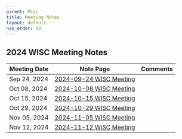 ```yaml
---
parent: Misc
title: Meeting Notes
layout: default
nav_order: 50
---
```


## 2024 WISC Meeting Notes

| Meeting Date | Note Page                                                 | Comments |
| ------------ | --------------------------------------------------------- | -------- |
| Sep 24, 2024 | [2024-09-24 WISC Meeting](./2024-09-24_WISC_meeting.html) |          |
| Oct 08, 2024 | [2024-10-08 WISC Meeting](./2024-10-08_WISC_meeting.html) |          |
| Oct 15, 2024 | [2024-10-15 WISC Meeting](./2024-10-15_WISC_meeting.html) |          |
| Oct 29, 2024 | [2024-10-29 WISC Meeting](./2024-10-29_WISC_meeting.html) |          |
| Nov 05, 2024 | [2024-11-05 WISC Meeting](./2024-11-05_WISC_meeting.html) |          |
| Nov 12, 2024 | [2024-11-12 WISC Meeting](./2024-11-12_WISC_meeting.html) |          |

